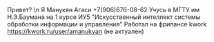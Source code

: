 Привет? \n
Я Манукян Агаси
+7(906)676-08-62
Учусь в МГТУ им Н.Э.Баумана на 1 курсе ИУ5
"Искусственный интеллект системы обработки информации и управления"
Работал на фрилансе kwork https://kwork.ru/user/amanukyan (не актуален)



<!---
kirigaya1456/kirigaya1456 is a ✨ special ✨ repository because its `README.md` (this file) appears on your GitHub profile.
You can click the Preview link to take a look at your changes.
--->
